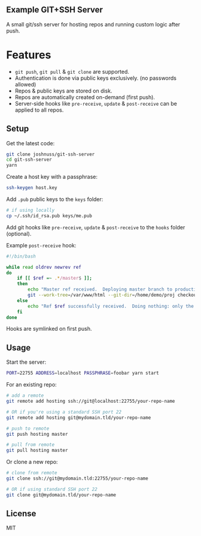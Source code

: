 Example GIT+SSH Server
----------------------

A small git/ssh server for hosting repos and running custom logic after push.

# Features

- `git push`, `git pull` & `git clone` are supported.
- Authentication is done via public keys exclusively. (no passwords allowed)
- Repos & public keys are stored on disk.
- Repos are automatically created on-demand (first push).
- Server-side hooks like `pre-receive`, `update` & `post-receive` can be applied to all repos.

## Setup

Get the latest code:

```bash
git clone joshnuss/git-ssh-server
cd git-ssh-server
yarn
```

Create a host key with a passphrase:

```bash
ssh-keygen host.key
```

Add `.pub` public keys to the `keys` folder:

```bash
# if using locally
cp ~/.ssh/id_rsa.pub keys/me.pub
```

Add git hooks like `pre-receive`, `update` &  `post-receive` to the `hooks` folder (optional).

Example `post-receive` hook:

```bash
#!/bin/bash

while read oldrev newrev ref
do
    if [[ $ref =~ .*/master$ ]];
    then
        echo "Master ref received.  Deploying master branch to production..."
        git --work-tree=/var/www/html --git-dir=/home/demo/proj checkout -f
    else
        echo "Ref $ref successfully received.  Doing nothing: only the master branch may be deployed on this server."
    fi
done
```

Hooks are symlinked on first push.

## Usage

Start the server:

```bash
PORT=22755 ADDRESS=localhost PASSPHRASE=foobar yarn start
```

For an existing repo:

```bash
# add a remote
git remote add hosting ssh://git@localhost:22755/your-repo-name

# OR if you're using a standard SSH port 22
git remote add hosting git@mydomain.tld/your-repo-name

# push to remote
git push hosting master

# pull from remote
git pull hosting master
```

Or clone a new repo:

```bash
# clone from remote
git clone ssh://git@mydomain.tld:22755/your-repo-name

# OR if using standard SSH port 22
git clone git@mydomain.tld/your-repo-name
```

## License

MIT
